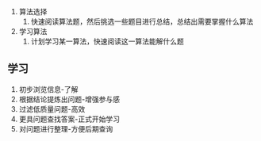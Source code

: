 1. 算法选择
   1. 快速阅读算法题，然后挑选一些题目进行总结，总结出需要掌握什么算法
2. 学习算法
   1. 计划学习某一算法，快速阅读这一算法能解什么题

## 学习
1. 初步浏览信息-了解
2. 根据结论提炼出问题-增强参与感
3. 过滤低质量问题-高效
4. 更具问题查找答案-正式开始学习
5. 对问题进行整理-方便后期查询